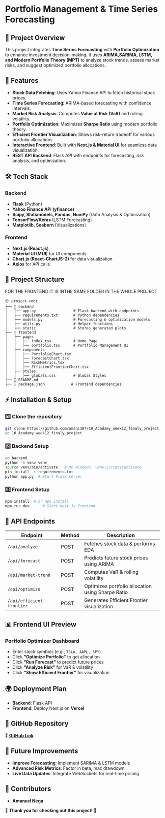 # **Portfolio Management & Time Series Forecasting**

## 📌 **Project Overview**
This project integrates **Time Series Forecasting** with **Portfolio Optimization** to enhance investment decision-making. It uses **ARIMA,SARIMA, LSTM, and Modern Portfolio Theory (MPT)** to analyze stock trends, assess market risks, and suggest optimized portfolio allocations.

## 🚀 **Features**
- **Stock Data Fetching**: Uses Yahoo Finance API to fetch historical stock prices.
- **Time Series Forecasting**: ARIMA-based forecasting with confidence intervals.
- **Market Risk Analysis**: Computes **Value at Risk (VaR)** and rolling volatility.
- **Portfolio Optimization**: Maximizes **Sharpe Ratio** using modern portfolio theory.
- **Efficient Frontier Visualization**: Shows risk-return tradeoff for various portfolio allocations.
- **Interactive Frontend**: Built with **Next.js & Material UI** for seamless data visualization.
- **REST API Backend**: Flask API with endpoints for forecasting, risk analysis, and optimization.

## 🛠 **Tech Stack**
### **Backend**
- **Flask** (Python)
- **Yahoo Finance API (yfinance)**
- **Scipy, Statsmodels, Pandas, NumPy** (Data Analysis & Optimization)
- **TensorFlow/Keras** (LSTM Forecasting)
- **Matplotlib, Seaborn** (Visualizations)

### **Frontend**
- **Next.js (React.js)**
- **Material UI (MUI)** for UI components
- **Chart.js (React-ChartJS-2)** for data visualization
- **Axios** for API calls

## 📂 **Project Structure**
FOR THE FRONTEND IT IS INTHE SAME FOLDER IN THE WHOLE PROJECT 
```
📦 project-root
├── 📁 backend
│   ├── app.py                 # Flask backend with endpoints
│   ├── requirements.txt       # Python dependencies
│   ├── models.py              # Forecasting & optimization models
│   ├── utils.py               # Helper functions
│   ├── static                 # Stores generated plots
├── 📁 frontend
│   ├── pages
│   │   ├── index.tsx          # Home Page
│   │   ├── portfolio.tsx      # Portfolio Management UI
│   ├── components
│   │   ├── PortfolioChart.tsx
│   │   ├── ForecastChart.tsx
│   │   ├── RiskMetrics.tsx
│   │   ├── EfficientFrontierChart.tsx
│   ├── styles
│   │   ├── globals.css        # Global Styles
├── 📄 README.md
├── 📄 package.json            # Frontend dependencies
```

## ⚡ **Installation & Setup**
### **1️⃣ Clone the repository**
```bash
git clone https://github.com/amani387/10_Acadamy_week12_finaly_project.git
cd 10_Acadamy_week12_finaly_project
```

### **2️⃣ Backend Setup**
```bash
cd backend
python -m venv venv
source venv/bin/activate   # On Windows: venv\Scripts\activate
pip install -r requirements.txt
python app.py  # Start Flask server
```

### **3️⃣ Frontend Setup**
```bash
npm install  # or npm install
npm run dev      # Start Next.js frontend
```

## 🔗 **API Endpoints**
| Endpoint | Method | Description |
|----------|--------|-------------|
| `/api/analyze` | POST | Fetches stock data & performs EDA |
| `/api/forecast` | POST | Predicts future stock prices using ARIMA |
| `/api/market-trend` | POST | Computes VaR & rolling volatility |
| `/api/optimize` | POST | Optimizes portfolio allocation using Sharpe Ratio |
| `/api/efficient-frontier` | POST | Generates Efficient Frontier visualization |

## 📊 **Frontend UI Preview**
### **Portfolio Optimizer Dashboard**
- Enter stock symbols (e.g., `TSLA, AAPL, SPY`)
- Click **"Optimize Portfolio"** to get allocation
- Click **"Run Forecast"** to predict future prices
- Click **"Analyze Risk"** for VaR & volatility
- Click **"Show Efficient Frontier"** for visualization

## 🌍 **Deployment Plan**
- **Backend**:  Flask API 
- **Frontend**: Deploy Next.js on **Vercel**

## 📎 **GitHub Repository**
🔗 **[GitHub Link](https://github.com/amani387/10_Acadamy_week12_finaly_project.git)**

## 📢 **Future Improvements**
- **Improve Forecasting**: Implement SARIMA & LSTM models
- **Advanced Risk Metrics**: Factor in beta, max drawdown
- **Live Data Updates**: Integrate WebSockets for real-time pricing


## 📌 **Contributors**
- **Amanuel Nega** 

🙌 **Thank you for checking out this project!** 🚀

